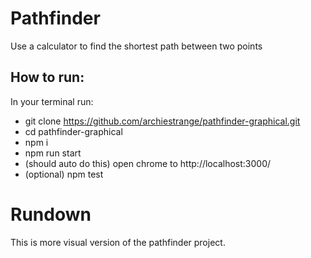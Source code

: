 # Pathfinder
Use a calculator to find the shortest path between two points

## How to run:
In your terminal run: <br />
- git clone https://github.com/archiestrange/pathfinder-graphical.git <br />
- cd pathfinder-graphical
- npm i
- npm run start
- (should auto do this) open chrome to http://localhost:3000/
- (optional) npm test

# Rundown
This is more visual version of the pathfinder project.
